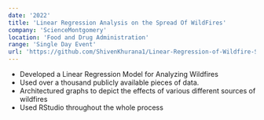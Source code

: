 ```yaml
---
date: '2022'
title: 'Linear Regression Analysis on the Spread Of WildFires'
company: 'ScienceMontgomery'
location: 'Food and Drug Administration'
range: 'Single Day Event'
url: 'https://github.com/ShivenKhurana1/Linear-Regression-of-Wildfire-Spread'
---
```


- Developed a Linear Regression Model for Analyzing Wildfires
- Used over a thousand publicly available pieces of data.
- Architectured graphs to depict the effects of various different sources of wildfires
- Used RStudio throughout the whole process
